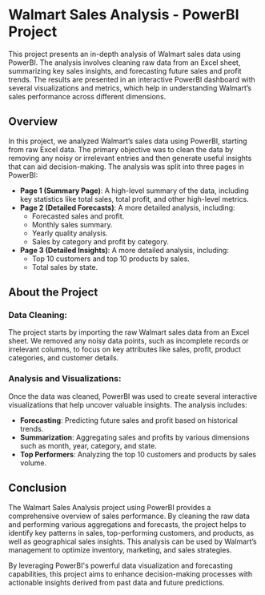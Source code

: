# Walmart Sales Analysis - PowerBI Project
This project presents an in-depth analysis of Walmart sales data using PowerBI. The analysis involves cleaning raw data from an Excel sheet, summarizing key sales insights, and forecasting future sales and profit trends. The results are presented in an interactive PowerBI dashboard with several visualizations and metrics, which help in understanding Walmart’s sales performance across different dimensions.

## Overview

In this project, we analyzed Walmart’s sales data using PowerBI, starting from raw Excel data. The primary objective was to clean the data by removing any noisy or irrelevant entries and then generate useful insights that can aid decision-making. The analysis was split into three pages in PowerBI:
- **Page 1 (Summary Page)**: A high-level summary of the data, including key statistics like total sales, total profit, and other high-level metrics.
- **Page 2 (Detailed Forecasts)**: A more detailed analysis, including:
  - Forecasted sales and profit.
  - Monthly sales summary.
  - Yearly quality analysis.
  - Sales by category and profit by category.
- **Page 3 (Detailed Insights)**: A more detailed analysis, including:
  - Top 10 customers and top 10 products by sales.
  - Total sales by state.

## About the Project

### Data Cleaning:
The project starts by importing the raw Walmart sales data from an Excel sheet. We removed any noisy data points, such as incomplete records or irrelevant columns, to focus on key attributes like sales, profit, product categories, and customer details.

### Analysis and Visualizations:
Once the data was cleaned, PowerBI was used to create several interactive visualizations that help uncover valuable insights. The analysis includes:
- **Forecasting**: Predicting future sales and profit based on historical trends.
- **Summarization**: Aggregating sales and profits by various dimensions such as month, year, category, and state.
- **Top Performers**: Analyzing the top 10 customers and products by sales volume.


## Conclusion

The Walmart Sales Analysis project using PowerBI provides a comprehensive overview of sales performance. By cleaning the raw data and performing various aggregations and forecasts, the project helps to identify key patterns in sales, top-performing customers, and products, as well as geographical sales insights. This analysis can be used by Walmart’s management to optimize inventory, marketing, and sales strategies.

By leveraging PowerBI's powerful data visualization and forecasting capabilities, this project aims to enhance decision-making processes with actionable insights derived from past data and future predictions.
